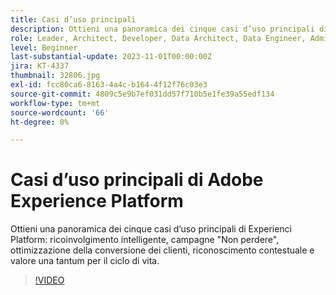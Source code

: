 ```yaml
---
title: Casi d’uso principali
description: Ottieni una panoramica dei cinque casi d’uso principali di Experienci Platform&mdash;Intelligent Re-engagement, Don’t Lose Campaigns, Customer Conversion Optimization, Contextual Recognition e One-Time Value to Lifetime Value.
role: Leader, Architect, Developer, Data Architect, Data Engineer, Admin, User
level: Beginner
last-substantial-update: 2023-11-01T00:00:00Z
jira: KT-4337
thumbnail: 32806.jpg
exl-id: fcc80ca6-8163-4a4c-b164-4f12f76c03e3
source-git-commit: 4809c5e9b7ef031dd57f710b5e1fe39a55edf134
workflow-type: tm+mt
source-wordcount: '66'
ht-degree: 0%

---
```


# Casi d’uso principali di Adobe Experience Platform

Ottieni una panoramica dei cinque casi d’uso principali di Experienci Platform: ricoinvolgimento intelligente, campagne &quot;Non perdere&quot;, ottimizzazione della conversione dei clienti, riconoscimento contestuale e valore una tantum per il ciclo di vita.

>[!VIDEO](https://video.tv.adobe.com/v/32806?learn=on)

